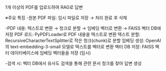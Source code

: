 1개 이상의 PDF를 업로드하여 RAG로 답변

※주요 특징
-원본 PDF 파일: 임시 파일로 저장 → 처리 완료 후 삭제

-PDF 내용: 텍스트로 변환 → 청크로 분할 → 임베딩 벡터로 변환 → FAISS 벡터 DB에 저장
  PDF 로드: PyPDFLoader로 PDF 내용을 텍스트로 변환
  텍스트 분할: RecursiveCharacterTextSplitter로 작은 청크(chunk)로 분할
  임베딩 생성: OpenAI의 text-embedding-3-small 모델로 텍스트를 벡터로 변환
  벡터 DB 저장: FAISS 벡터 데이터베이스에 임베딩 벡터들을 저장 (임시)
  
-검색 시: 벡터 DB에서 유사도 검색을 통해 관련 문서 청크를 찾아 답변 생성

